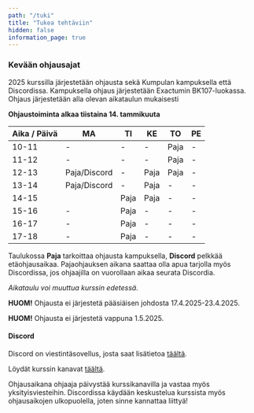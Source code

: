 ```yaml
---
path: "/tuki"
title: "Tukea tehtäviin"
hidden: false
information_page: true
---
```


### Kevään ohjausajat

2025 kurssilla järjestetään ohjausta sekä Kumpulan kampuksella että Discordissa. Kampuksella ohjaus järjestetään Exactumin BK107-luokassa. Ohjaus järjestetään alla olevan aikataulun mukaisesti

**Ohjaustoiminta alkaa tiistaina 14. tammikuuta**

| Aika / Päivä | MA | TI | KE | TO | PE |
|-----|----|----|----|----|----|
| 10-11 | - | - | - | Paja | - |
| 11-12 | - | - | - | Paja | - |
| 12-13 | Paja/Discord | - | Paja | Paja | - |
| 13-14 | Paja/Discord | - | Paja | - | - |
| 14-15 |  | Paja | Paja | - | - |
| 15-16 | - | Paja | - | - | - |
| 16-17 | - | Paja | - | - | - |
| 17-18 | - | Paja | - | - | - |

Taulukossa **Paja** tarkoittaa ohjausta kampuksella, **Discord** pelkkää etäohjausaikaa. Pajaohjauksen aikana saattaa olla apua tarjolla myös Discordissa, jos ohjaajilla on vuorollaan aikaa seurata Discordia.

*Aikataulu voi muuttua kurssin edetessä.*

**HUOM!** Ohjausta ei järjestetä pääsiäisen johdosta 17.4.2025-23.4.2025.

**HUOM!** Ohjausta ei järjestetä vappuna 1.5.2025.

#### Discord

Discord on viestintäsovellus, josta saat lisätietoa [täältä](https://discord.com/).

Löydät kurssin kanavat [täältä](https://study.cs.helsinki.fi/discord/join/ohjelmoinnin_mooc).

Ohjausaikana ohjaaja päivystää kurssikanavilla ja vastaa myös yksityisviesteihin. Discordissa käydään keskustelua kurssista myös ohjausaikojen ulkopuolella, joten sinne kannattaa liittyä!
